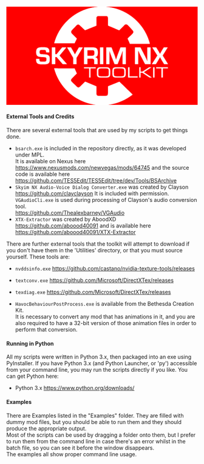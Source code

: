 ![Skyrim NX Toolkit](Skyrim-NX-Toolkit.png)

#### External Tools and Credits
There are several external tools that are used by my scripts to get things done.  
- `bsarch.exe` is included in the repository directly, as it was developed under MPL.  
  It is available on Nexus here  
  <https://www.nexusmods.com/newvegas/mods/64745> and the source code is available here  
  <https://github.com/TES5Edit/TES5Edit/tree/dev/Tools/BSArchive>
- `Skyim NX Audio-Voice Dialog Converter.exe` was created by Clayson  
  <https://github.com/clayclayson>  It is included with permission.  
  `VGAudioCli.exe` is used during processing of Clayson's audio conversion tool.  
  <https://github.com/Thealexbarney/VGAudio>
- `XTX-Extractor` was created by AboodXD  
  <https://github.com/aboood40091> and is available here  
  <https://github.com/aboood40091/XTX-Extractor>

There are further external tools that the toolkit will attempt to download if you don't have them in the 'Utilities' directory, or that you must source yourself.
These tools are:
- `nvddsinfo.exe` <https://github.com/castano/nvidia-texture-tools/releases>
- `textconv.exe` <https://github.com/Microsoft/DirectXTex/releases>
- `texdiag.exe` <https://github.com/Microsoft/DirectXTex/releases>
  
  
- `HavocBehaviourPostProcess.exe` is available from the Bethesda Creation Kit.  
  It is necessary to convert any mod that has animations in it, and you are also required to have a 32-bit version of those animation files in order to perform that conversion.  

#### Running in Python
All my scripts were written in Python 3.x, then packaged into an exe using PyInstaller.
If you have Python 3.x (and Python Launcher, or 'py') accessible from your command line, you may run the scripts directly if you like.
You can get Python here:
- Python 3.x https://www.python.org/downloads/

#### Examples
There are Examples listed in the "Examples" folder.  They are filled with dummy mod files, but you should be able to run them and they should produce the appropriate output.  
Most of the scripts can be used by dragging a folder onto them, but I prefer to run them from the command line in case there's an error whilst in the batch file, so you can see it before the window disappears.  
The examples all show proper command line usage.

